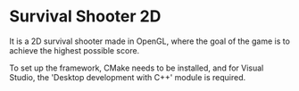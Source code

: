 # Survival Shooter 2D

It is a 2D survival shooter made in OpenGL, where the goal of the game is to achieve the highest possible score.

To set up the framework, CMake needs to be installed, and for Visual Studio, the 'Desktop development with C++' module is required.
